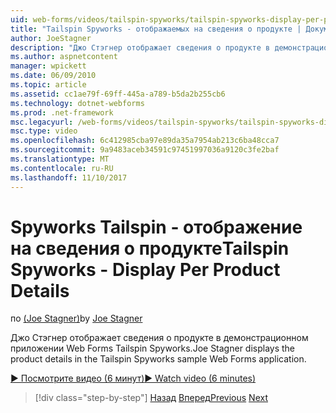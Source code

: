 ```yaml
---
uid: web-forms/videos/tailspin-spyworks/tailspin-spyworks-display-per-product-details
title: "Tailspin Spyworks - отображаемых на сведения о продукте | Документы Microsoft"
author: JoeStagner
description: "Джо Стэгнер отображает сведения о продукте в демонстрационном приложении Web Forms Tailspin Spyworks."
ms.author: aspnetcontent
manager: wpickett
ms.date: 06/09/2010
ms.topic: article
ms.assetid: cc1ae79f-69ff-445a-a789-b5da2b255cb6
ms.technology: dotnet-webforms
ms.prod: .net-framework
msc.legacyurl: /web-forms/videos/tailspin-spyworks/tailspin-spyworks-display-per-product-details
msc.type: video
ms.openlocfilehash: 6c412985cba97e89da35a7954ab213c6ba48cca7
ms.sourcegitcommit: 9a9483aceb34591c97451997036a9120c3fe2baf
ms.translationtype: MT
ms.contentlocale: ru-RU
ms.lasthandoff: 11/10/2017
---
```

<a name="tailspin-spyworks---display-per-product-details"></a><span data-ttu-id="f3044-103">Spyworks Tailspin - отображение на сведения о продукте</span><span class="sxs-lookup"><span data-stu-id="f3044-103">Tailspin Spyworks - Display Per Product Details</span></span>
====================
<span data-ttu-id="f3044-104">по [(Joe Stagner)](https://github.com/JoeStagner)</span><span class="sxs-lookup"><span data-stu-id="f3044-104">by [Joe Stagner](https://github.com/JoeStagner)</span></span>

<span data-ttu-id="f3044-105">Джо Стэгнер отображает сведения о продукте в демонстрационном приложении Web Forms Tailspin Spyworks.</span><span class="sxs-lookup"><span data-stu-id="f3044-105">Joe Stagner displays the product details in the Tailspin Spyworks sample Web Forms application.</span></span>

[<span data-ttu-id="f3044-106">&#9654; Посмотрите видео (6 минут)</span><span class="sxs-lookup"><span data-stu-id="f3044-106">&#9654; Watch video (6 minutes)</span></span>](https://channel9.msdn.com/Blogs/ASP-NET-Site-Videos/tailspin-spyworks-display-per-product-details)

>[!div class="step-by-step"]
<span data-ttu-id="f3044-107">[Назад](tailspin-spyworks-display-the-product-list.md)
[Вперед](tailspin-spyworks-adding-items-to-the-shopping-cart.md)</span><span class="sxs-lookup"><span data-stu-id="f3044-107">[Previous](tailspin-spyworks-display-the-product-list.md)
[Next](tailspin-spyworks-adding-items-to-the-shopping-cart.md)</span></span>
